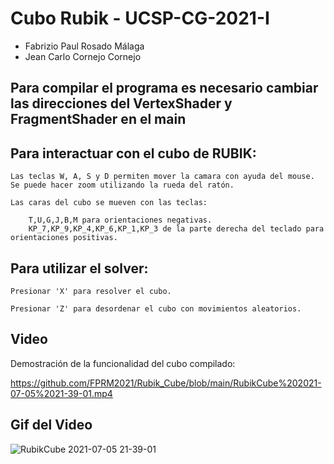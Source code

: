 
# Cubo Rubik - UCSP-CG-2021-I
- Fabrizio Paul Rosado Málaga
- Jean Carlo Cornejo Cornejo

## Para compilar el programa es necesario cambiar las direcciones del VertexShader y FragmentShader en el main

## Para interactuar con el cubo de RUBIK:

    Las teclas W, A, S y D permiten mover la camara con ayuda del mouse.
    Se puede hacer zoom utilizando la rueda del ratón.

    Las caras del cubo se mueven con las teclas:

        T,U,G,J,B,M para orientaciones negativas.
        KP_7,KP_9,KP_4,KP_6,KP_1,KP_3 de la parte derecha del teclado para orientaciones positivas.

## Para utilizar el solver:

    Presionar 'X' para resolver el cubo.

    Presionar 'Z' para desordenar el cubo con movimientos aleatorios.

## Video

Demostración de la funcionalidad del cubo compilado:
    
https://github.com/FPRM2021/Rubik_Cube/blob/main/RubikCube%202021-07-05%2021-39-01.mp4

## Gif del Video

![RubikCube 2021-07-05 21-39-01](https://user-images.githubusercontent.com/23278614/124695784-81981880-dea9-11eb-8799-5ce966e1d4e7.gif)
